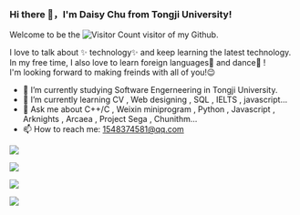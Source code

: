 ### Hi there 👋，I'm Daisy Chu from Tongji University!
Welcome to be the ![Visitor Count](https://profile-counter.glitch.me/all-smile/count.svg) visitor of my Github.

<!--
**deidei1210/deidei1210** is a ✨ _special_ ✨ repository because its `README.md` (this file) appears on your GitHub profile.

Here are some ideas to get you started:

- 🔭 I’m currently working on ...
- 🌱 I’m currently learning ...
- 👯 I’m looking to collaborate on ...
- 🤔 I’m looking for help with ...
- 💬 Ask me about ...
- 📫 How to reach me: ...
- 😄 Pronouns: ...
- ⚡ Fun fact: ...
-->
I love to talk about ✨ technology✨ and keep learning the latest technology.    
In my free time, I also love to learn foreign languages💬 and dance💃 !    
I'm looking forward to making freinds with all of you!😉   

- 🔭 I’m currently studying Software Engerneering in Tongji University.
- 🌱 I’m currently learning CV , Web designing , SQL , IELTS , javascript...
- 💬 Ask me about C++/C , Weixin miniprogram , Python , Javascript , Arknights , Arcaea , Project Sega , Chunithm...
- 📫 How to reach me: 1548374581@qq.com

![](https://github-profile-summary-cards.vercel.app/api/cards/profile-details?username=deidei1210&theme=material_palenight)

![](https://github-profile-summary-cards.vercel.app/api/cards/productive-time?username=deidei1210&theme=material_palenight&utcOffset=8)

![](https://github-readme-stats.vercel.app/api?username=deidei1210&show_icons=true&theme=material-palenight)

![](https://github-profile-summary-cards.vercel.app/api/cards/repos-per-language?username=deidei1210&theme=material_palenight)


